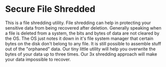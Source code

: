 # Secure File Shredded #
This is a file shredding utility. File shredding can help in protecting your sensitive data from being recovered after deletion. 
Generally speaking when a file is deleted from a system, the bits and bytes of data are not cleared by the OS. The OS just notes it down in it's file system manager
that certain bytes on the disk don't belong to any file. 
It is still possible to assemble stuff out of the "orphaned" data. 
Our tiny little utility will help you overwrite the bytes of your data up to three times. Our 3x shredding approach will make your data impossible to recover. 
